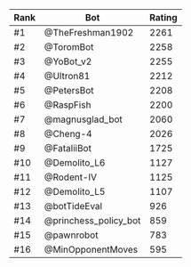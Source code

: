Rank|Bot|Rating
---|---|---
#1|@TheFreshman1902|2261
#2|@ToromBot|2258
#3|@YoBot_v2|2255
#4|@Ultron81|2212
#5|@PetersBot|2208
#6|@RaspFish|2200
#7|@magnusglad_bot|2060
#8|@Cheng-4|2026
#9|@FataliiBot|1725
#10|@Demolito_L6|1127
#11|@Rodent-IV|1125
#12|@Demolito_L5|1107
#13|@botTideEval|926
#14|@princhess_policy_bot|859
#15|@pawnrobot|783
#16|@MinOpponentMoves|595
